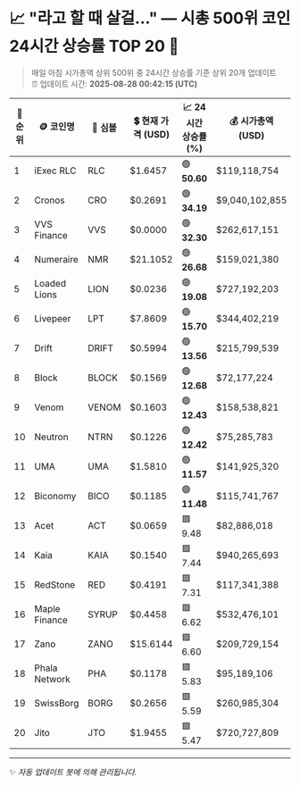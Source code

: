 
# 📈 "라고 할 때 살걸..." — 시총 500위 코인 24시간 상승률 TOP 20 🚀

> 매일 아침 시가총액 상위 500위 중 24시간 상승률 기준 상위 20개 업데이트  
> ⏰ 업데이트 시간: **2025-08-28 00:42:15 (UTC)**

| 🔢 순위 | 🪙 코인명 | 🔣 심볼 | 💲 현재 가격 (USD) | 📈 24시간 상승률 (%) | 💰 시가총액 (USD) | 🔄 24시간 거래량 (USD) | 🔢 유통 공급량 |
|--------|----------|--------|-------------------|--------------------|--------------------|-----------------------|-------------------|
| 1 | iExec RLC | RLC | $1.6457 | 🟢 **50.60** | $119,118,754 | $180,366,171 | 72,382,548 |
| 2 | Cronos | CRO | $0.2691 | 🟢 **34.19** | $9,040,102,855 | $1,265,212,324 | 33,588,516,705 |
| 3 | VVS Finance | VVS | $0.0000 | 🟢 **32.30** | $262,617,151 | $5,908,967 | 46,519,365,369,777 |
| 4 | Numeraire | NMR | $21.1052 | 🟢 **26.68** | $159,021,380 | $1,162,453,688 | 7,534,702 |
| 5 | Loaded Lions | LION | $0.0236 | 🟢 **19.08** | $727,192,203 | $8,724,909 | 30,845,220,686 |
| 6 | Livepeer | LPT | $7.8609 | 🟢 **15.70** | $344,402,219 | $632,939,740 | 43,811,846 |
| 7 | Drift | DRIFT | $0.5994 | 🟢 **13.56** | $215,799,539 | $106,289,757 | 360,039,317 |
| 8 | Block | BLOCK | $0.1569 | 🟢 **12.68** | $72,177,224 | $24,277,991 | 460,000,000 |
| 9 | Venom | VENOM | $0.1603 | 🟢 **12.43** | $158,538,821 | $3,152,158 | 988,919,270 |
| 10 | Neutron | NTRN | $0.1226 | 🟢 **12.42** | $75,285,783 | $24,152,110 | 614,208,578 |
| 11 | UMA | UMA | $1.5810 | 🟢 **11.57** | $141,925,320 | $52,096,488 | 89,769,883 |
| 12 | Biconomy | BICO | $0.1185 | 🟢 **11.48** | $115,741,767 | $67,758,820 | 976,731,658 |
| 13 | Acet | ACT | $0.0659 | 🟩 9.48 | $82,886,018 | $566,712 | 1,258,035,045 |
| 14 | Kaia | KAIA | $0.1540 | 🟩 7.44 | $940,265,693 | $65,085,969 | 6,104,286,660 |
| 15 | RedStone | RED | $0.4191 | 🟩 7.31 | $117,341,388 | $57,211,448 | 280,000,000 |
| 16 | Maple Finance | SYRUP | $0.4458 | 🟩 6.62 | $532,476,101 | $156,504,852 | 1,194,495,585 |
| 17 | Zano | ZANO | $15.6144 | 🟩 6.60 | $209,729,154 | $1,613,363 | 13,431,787 |
| 18 | Phala Network | PHA | $0.1178 | 🟩 5.83 | $95,189,106 | $34,930,136 | 808,296,568 |
| 19 | SwissBorg | BORG | $0.2656 | 🟩 5.59 | $260,985,304 | $711,785 | 982,602,443 |
| 20 | Jito | JTO | $1.9455 | 🟩 5.47 | $720,727,809 | $87,472,804 | 370,464,783 |

---

✨ *자동 업데이트 봇에 의해 관리됩니다.*
